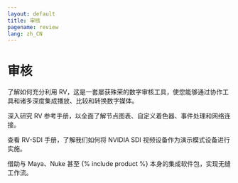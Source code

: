 ```yaml
---
layout: default
title: 审核
pagename: review
lang: zh_CN
---
```


# 审核

了解如何充分利用 RV，这是一套屡获殊荣的数字审核工具，使您能够通过协作工具和诸多深度集成播放、比较和转换数字媒体。

深入研究 RV 参考手册，以全面了解节点图表、自定义着色器、事件处理和网络连接。

查看 RV-SDI 手册，了解我们如何将 NVIDIA SDI 视频设备作为演示模式设备进行实施。

借助与 Maya、Nuke 甚至 {% include product %} 本身的集成软件包，实现无缝工作流。
